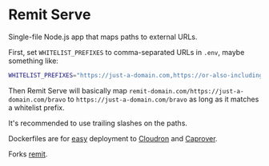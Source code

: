 # Remit Serve

Single-file Node.js app that maps paths to external URLs.

First, set `WHITELIST_PREFIXES` to comma-separated URLs in `.env`, maybe something like:

```bash
WHITELIST_PREFIXES="https://just-a-domain.com,https://or-also-including.a/path/"
```

Then Remit Serve will basically map `remit-domain.com/https://just-a-domain.com/bravo` to `https://just-a-domain.com/bravo` as long as it matches a whitelist prefix.

It's recommended to use trailing slashes on the paths.

Dockerfiles are for [easy](https://easyindie.app) deployment to [Cloudron](cloudron.io) and [Caprover](https://caprover.com).

Forks [remit](https://github.com/rosano/remit).

